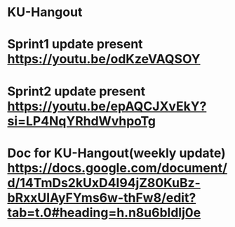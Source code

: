 # KU-Hangout
# Sprint1 update present https://youtu.be/odKzeVAQSOY
# Sprint2 update present https://youtu.be/epAQCJXvEkY?si=LP4NqYRhdWvhpoTg
# Doc for KU-Hangout(weekly update) https://docs.google.com/document/d/14TmDs2kUxD4I94jZ80KuBz-bRxxUIAyFYms6w-thFw8/edit?tab=t.0#heading=h.n8u6bldlj0e
